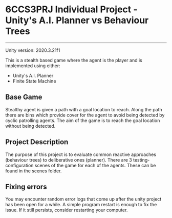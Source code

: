 # 6CCS3PRJ Individual Project - Unity's A.I. Planner vs Behaviour Trees
---
Unity version: 2020.3.21f1

This is a stealth based game where the agent is the player and is implemented using either:
- Unity's A.I. Planner
- Finite State Machine
## Base Game
Stealthy agent is given a path with a goal location to reach. Along the path there are bins which provide cover for
the agent to avoid being detected by cyclic patrolling agents. The aim of the game is to reach the goal location 
without being detected.

## Project Description
The purpose of this project is to evaluate common reactive approaches (behaviour trees) to deliberative ones (planner).
There are 3 testing-configuration scenes of the game for each of the agents. These can be found in the scenes folder. 

## Fixing errors
You may encounter random error logs that come up after the unity project has been open for a while. A simple program restart is enough to fix the issue. If it still persists, consider restarting your computer. 


